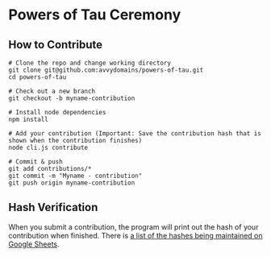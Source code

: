 # Powers of Tau Ceremony

## How to Contribute

```
# Clone the repo and change working directory
git clone git@github.com:avvydomains/powers-of-tau.git
cd powers-of-tau

# Check out a new branch
git checkout -b myname-contribution

# Install node dependencies
npm install

# Add your contribution (Important: Save the contribution hash that is shown when the contribution finishes)
node cli.js contribute

# Commit & push
git add contributions/*
git commit -m "Myname - contribution"
git push origin myname-contribution
```

## Hash Verification

When you submit a contribution, the program will print out the hash of your contribution when finished. There is [a list of the hashes being maintained on Google Sheets](https://docs.google.com/spreadsheets/d/1wjdT_eYXYNlRO5abM5GE7tIuYL8t2EAETQizGpIqemA/edit?usp=sharing).

